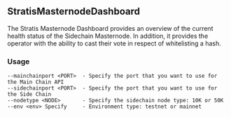 ## StratisMasternodeDashboard

The Stratis Masternode Dashboard provides an overview of the current health status of the Sidechain Masternode. In addition, it provides the operator with the ability to cast their vote in respect of whitelisting a hash.

### Usage
```
--mainchainport <PORT>  - Specify the port that you want to use for the Main Chain API
--sidechainport <PORT>  - Specify the port that you want to use for the Side Chain
--nodetype <NODE>       - Specify the sidechain node type: 10K or 50K
--env <env> Specify     - Environment type: testnet or mainnet
```
